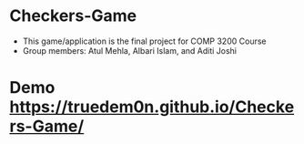# Checkers-Game

* This game/application is the final project for COMP 3200 Course
* Group members: Atul Mehla, Albari Islam, and Aditi Joshi

# Demo https://truedem0n.github.io/Checkers-Game/
